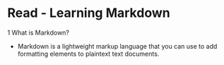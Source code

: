 
# Read - Learning Markdown

1 What is Markdown?
- Markdown is a lightweight markup language that you can use to add formatting elements to plaintext text documents.
